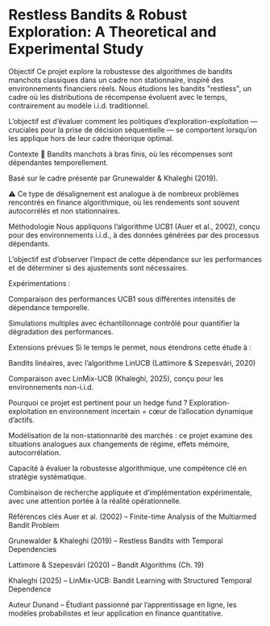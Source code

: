 # Restless Bandits & Robust Exploration: A Theoretical and Experimental Study
Objectif
Ce projet explore la robustesse des algorithmes de bandits manchots classiques dans un cadre non stationnaire, inspiré des environnements financiers réels. Nous étudions les bandits "restless", un cadre où les distributions de récompense évoluent avec le temps, contrairement au modèle i.i.d. traditionnel.

L’objectif est d’évaluer comment les politiques d’exploration-exploitation — cruciales pour la prise de décision séquentielle — se comportent lorsqu’on les applique hors de leur cadre théorique optimal.

 Contexte
🔬 Bandits manchots à bras finis, où les récompenses sont dépendantes temporellement.

 Basé sur le cadre présenté par Grunewalder & Khaleghi (2019).

⚠ Ce type de désalignement est analogue à de nombreux problèmes rencontrés en finance algorithmique, où les rendements sont souvent autocorrélés et non stationnaires.

 Méthodologie
Nous appliquons l’algorithme UCB1 (Auer et al., 2002), conçu pour des environnements i.i.d., à des données générées par des processus dépendants.

L’objectif est d’observer l’impact de cette dépendance sur les performances et de déterminer si des ajustements sont nécessaires.

Expérimentations :

Comparaison des performances UCB1 sous différentes intensités de dépendance temporelle.

Simulations multiples avec échantillonnage contrôlé pour quantifier la dégradation des performances.

 Extensions prévues
Si le temps le permet, nous étendrons cette étude à :

 Bandits linéaires, avec l’algorithme LinUCB (Lattimore & Szepesvári, 2020)

 Comparaison avec LinMix-UCB (Khaleghi, 2025), conçu pour les environnements non-i.i.d.

 Pourquoi ce projet est pertinent pour un hedge fund ?
 Exploration-exploitation en environnement incertain = cœur de l’allocation dynamique d’actifs.

 Modélisation de la non-stationnarité des marchés : ce projet examine des situations analogues aux changements de régime, effets mémoire, autocorrélation.

 Capacité à évaluer la robustesse algorithmique, une compétence clé en stratégie systématique.

 Combinaison de recherche appliquée et d’implémentation expérimentale, avec une attention portée à la réalité opérationnelle.

 Références clés
Auer et al. (2002) – Finite-time Analysis of the Multiarmed Bandit Problem

Grunewalder & Khaleghi (2019) – Restless Bandits with Temporal Dependencies

Lattimore & Szepesvári (2020) – Bandit Algorithms (Ch. 19)

Khaleghi (2025) – LinMix-UCB: Bandit Learning with Structured Temporal Dependence

 Auteur
Dunand – Étudiant passionné par l’apprentissage en ligne, les modèles probabilistes et leur application en finance quantitative.


